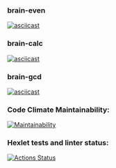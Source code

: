 ### brain-even
[![asciicast](https://asciinema.org/a/8zwSmFswRU7ogVGhAyPiZdSp6.svg)](https://asciinema.org/a/8zwSmFswRU7ogVGhAyPiZdSp6)
### brain-calc
[![asciicast](https://asciinema.org/a/A77S8qJRqvPhfeThg7oSzavEi.svg)](https://asciinema.org/a/A77S8qJRqvPhfeThg7oSzavEi)
### brain-gcd
[![asciicast](https://asciinema.org/a/A77S8qJRqvPhfeThg7oSzavEi.svg)](https://asciinema.org/a/A77S8qJRqvPhfeThg7oSzavEi)
### Code Climate Maintainability:
[![Maintainability](https://api.codeclimate.com/v1/badges/e00316cf71748352a8ba/maintainability)](https://codeclimate.com/github/purple-jabba/frontend-project-44/maintainability)
### Hexlet tests and linter status:
[![Actions Status](https://github.com/purple-jabba/frontend-project-44/workflows/hexlet-check/badge.svg)](https://github.com/purple-jabba/frontend-project-44/actions)
